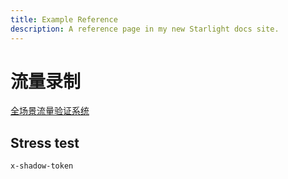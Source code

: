 ```yaml
---
title: Example Reference
description: A reference page in my new Starlight docs site.
---
```


# 流量录制

[全场景流量验证系统](https://mp.weixin.qq.com/s/EZE6wj8JCDQY_PokNH-XbA)

## Stress test

`x-shadow-token`
